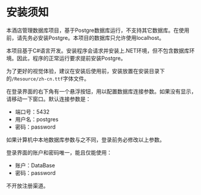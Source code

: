 # 安装须知

本酒店管理数据库项目，基于Postgre数据库运行，不支持其它数据库。在使用前，请先务必安装Postgre。本项目的数据库只允许使用localhost。

本项目基于C#语言开发。安装程序会请求并安装上.NET环境，但不包含数据库环境。因此，程序的正常运行要求提前安装Postgre。

为了更好的视觉体验，建议在安装后使用前，安装放置在安装目录下的`/Resource/zh-cn.ttf`字体文件。

在登录界面的右下角有一个悬浮按钮，用以配置数据库连接参数。如果没有显示，请移动一下窗口。默认连接参数是：

* 端口号：5432
* 用户名：postgres
* 密码：password

如果计算机中本地数据库参数与之不同，登录前务必修改以上参数。

登录界面的账户和密码唯一，能且仅能使用：

* 账户：DataBase
* 密码：password

不开放注册渠道。
